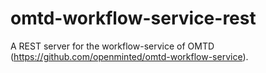 # omtd-workflow-service-rest

A REST server for the workflow-service of  OMTD (https://github.com/openminted/omtd-workflow-service).
